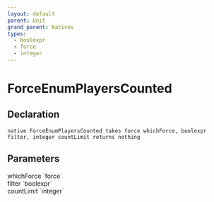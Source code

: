 ```yaml
---
layout: default
parent: Unit
grand_parent: Natives
types:
  - boolexpr
  - force
  - integer
---
```


# ForceEnumPlayersCounted

## Declaration

```
native ForceEnumPlayersCounted takes force whichForce, boolexpr filter, integer countLimit returns nothing
```

## Parameters
<dl>
  <dt>whichForce `force`</dt>
  <dd></dd>

  <dt>filter `boolexpr`</dt>
  <dd></dd>

  <dt>countLimit `integer`</dt>
  <dd></dd>
</dl>